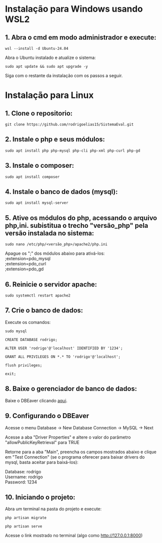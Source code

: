 # Instalação para Windows usando WSL2

## 1. Abra o cmd em modo administrador e execute:

```shell
wsl --install -d Ubuntu-24.04
```

Abra o Ubuntu instalado e atualize o sistema:

```shell
sudo apt update && sudo apt upgrade -y
```

Siga com o restante da instalação com os passos a seguir.

# Instalação para Linux

## 1. Clone o repositorio:

```shell
git clone https://github.com/rodrigoelias15/SistemaEval.git
```

## 2. Instale o php e seus módulos:

```shell
sudo apt install php php-mysql php-cli php-xml php-curl php-gd
```

## 3. Instale o composer:

```shell
sudo apt install composer
```

## 4. Instale o banco de dados (mysql):

```shell
sudo apt install mysql-server
```

## 5. Ative os módulos do php, acessando o arquivo php,ini. subistitua o trecho "versão_php" pela versão instalada no sistema:

```shell
sudo nano /etc/php/<versão_php>/apache2/php.ini
```

Apague os ";" dos módulos abaixo para ativá-los: <br>
;extension=pdo_mysql <br>
;extension=pdo_curl <br>
;extension=pdo_gd 

## 6. Reinicie o servidor apache:

```shell
sudo systemctl restart apache2
```

## 7. Crie o banco de dados:

Execute os comandos:

```shell
sudo mysql
```

```shell
CREATE DATABASE rodrigo;
```

```shell
ALTER USER 'rodrigo'@'localhost' IDENTIFIED BY '1234';
```

```shell
GRANT ALL PRIVILEGES ON *.* TO 'rodrigo'@'localhost';
```

```shell
flush privileges;
```

```shell
exit;
```

## 8. Baixe o gerenciador de banco de dados:

Baixe o DBEaver clicando <a href="https://dbeaver.io/download/" target="_blank">aqui</a>.

## 9. Configurando o DBEaver

Acesse o menu Database -> New Database Connection -> MySQL -> Next

Acesse a aba "Driver Properties" e altere o valor do parâmetro "allowPublicKeyRetrieval" para TRUE

Retorne para a aba "Main", preencha os campos mostrados abaixo e clique em "Test Connection" (se o programa oferecer para baixar drivers do mysql, basta aceitar para baixá-los):

Database: rodrigo <br>
Username: rodrigo <br>
Password: 1234

## 10. Iniciando o projeto:

Abra um terminal na pasta do projeto e execute:

```shell
php artisan migrate
```

```shell
php artisan serve
```

Acesse o link mostrado no terminal (algo como http://127.0.0.1:8000)
